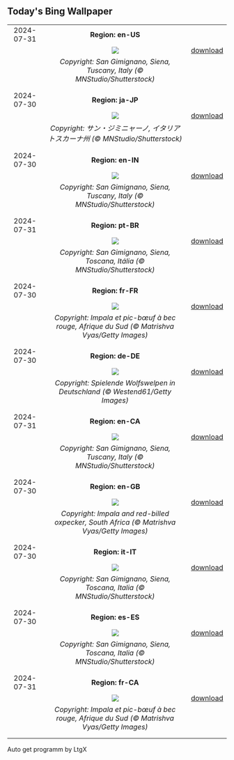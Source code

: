 ## Today's Bing Wallpaper
|      |      |      |
| :----: | :----: | :----: |
|2024-07-31|**Region: en-US**||
||![](https://www.bing.com/th?id=OHR.GimignanoTuscany_EN-US6339668180_UHD.jpg&pid=hp&w=1152&h=648&rs=1&c=4)| [download](https://www.bing.com/th?id=OHR.GimignanoTuscany_EN-US6339668180_UHD.jpg)|
||*Copyright: San Gimignano, Siena, Tuscany, Italy (© MNStudio/Shutterstock)*
||
|||
|2024-07-30|**Region: ja-JP**||
||![](https://www.bing.com/th?id=OHR.GimignanoTuscany_JA-JP7399834117_UHD.jpg&pid=hp&w=1152&h=648&rs=1&c=4)| [download](https://www.bing.com/th?id=OHR.GimignanoTuscany_JA-JP7399834117_UHD.jpg)|
||*Copyright: サン・ジミニャーノ, イタリア トスカーナ州 (© MNStudio/Shutterstock)*
||
|||
|2024-07-30|**Region: en-IN**||
||![](https://www.bing.com/th?id=OHR.GimignanoTuscany_EN-IN4247147407_UHD.jpg&pid=hp&w=1152&h=648&rs=1&c=4)| [download](https://www.bing.com/th?id=OHR.GimignanoTuscany_EN-IN4247147407_UHD.jpg)|
||*Copyright: San Gimignano, Siena, Tuscany, Italy (© MNStudio/Shutterstock)*
||
|||
|2024-07-31|**Region: pt-BR**||
||![](https://www.bing.com/th?id=OHR.GimignanoTuscany_PT-BR7820946889_UHD.jpg&pid=hp&w=1152&h=648&rs=1&c=4)| [download](https://www.bing.com/th?id=OHR.GimignanoTuscany_PT-BR7820946889_UHD.jpg)|
||*Copyright: San Gimignano, Siena, Toscana, Itália (© MNStudio/Shutterstock)*
||
|||
|2024-07-30|**Region: fr-FR**||
||![](https://www.bing.com/th?id=OHR.ImpalaOxpecker_FR-FR0733173703_UHD.jpg&pid=hp&w=1152&h=648&rs=1&c=4)| [download](https://www.bing.com/th?id=OHR.ImpalaOxpecker_FR-FR0733173703_UHD.jpg)|
||*Copyright: Impala et pic-bœuf à bec rouge, Afrique du Sud (© Matrishva Vyas/Getty Images)*
||
|||
|2024-07-30|**Region: de-DE**||
||![](https://www.bing.com/th?id=OHR.GrayWolfPups_DE-DE4132223507_UHD.jpg&pid=hp&w=1152&h=648&rs=1&c=4)| [download](https://www.bing.com/th?id=OHR.GrayWolfPups_DE-DE4132223507_UHD.jpg)|
||*Copyright: Spielende Wolfswelpen in Deutschland (© Westend61/Getty Images)*
||
|||
|2024-07-31|**Region: en-CA**||
||![](https://www.bing.com/th?id=OHR.GimignanoTuscany_EN-CA4771125077_UHD.jpg&pid=hp&w=1152&h=648&rs=1&c=4)| [download](https://www.bing.com/th?id=OHR.GimignanoTuscany_EN-CA4771125077_UHD.jpg)|
||*Copyright: San Gimignano, Siena, Tuscany, Italy (© MNStudio/Shutterstock)*
||
|||
|2024-07-30|**Region: en-GB**||
||![](https://www.bing.com/th?id=OHR.ImpalaOxpecker_EN-GB9009594859_UHD.jpg&pid=hp&w=1152&h=648&rs=1&c=4)| [download](https://www.bing.com/th?id=OHR.ImpalaOxpecker_EN-GB9009594859_UHD.jpg)|
||*Copyright: Impala and red-billed oxpecker, South Africa (© Matrishva Vyas/Getty Images)*
||
|||
|2024-07-30|**Region: it-IT**||
||![](https://www.bing.com/th?id=OHR.GimignanoTuscany_IT-IT2653150377_UHD.jpg&pid=hp&w=1152&h=648&rs=1&c=4)| [download](https://www.bing.com/th?id=OHR.GimignanoTuscany_IT-IT2653150377_UHD.jpg)|
||*Copyright: San Gimignano, Siena, Toscana, Italia (© MNStudio/Shutterstock)*
||
|||
|2024-07-30|**Region: es-ES**||
||![](https://www.bing.com/th?id=OHR.GimignanoTuscany_ES-ES3492198518_UHD.jpg&pid=hp&w=1152&h=648&rs=1&c=4)| [download](https://www.bing.com/th?id=OHR.GimignanoTuscany_ES-ES3492198518_UHD.jpg)|
||*Copyright: San Gimignano, Siena, Toscana, Italia (© MNStudio/Shutterstock)*
||
|||
|2024-07-31|**Region: fr-CA**||
||![](https://www.bing.com/th?id=OHR.ImpalaOxpecker_FR-CA6322540400_UHD.jpg&pid=hp&w=1152&h=648&rs=1&c=4)| [download](https://www.bing.com/th?id=OHR.ImpalaOxpecker_FR-CA6322540400_UHD.jpg)|
||*Copyright: Impala et pic-bœuf à bec rouge, Afrique du Sud (© Matrishva Vyas/Getty Images)*
||
|||

Auto get programm by LtgX
